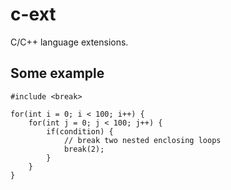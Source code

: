 # c-ext

C/C++ language extensions.

## Some example

```
#include <break>

for(int i = 0; i < 100; i++) {
    for(int j = 0; j < 100; j++) {
        if(condition) {
            // break two nested enclosing loops
            break(2);
        }
    }
}
```
